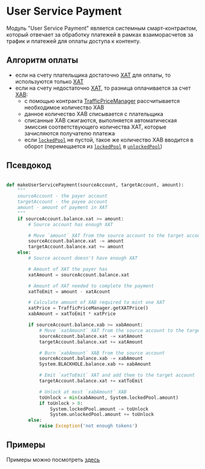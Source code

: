 # User Service Payment

Модуль "User Service Payment" является системным смарт-контрактом, который отвечает за
обработку платежей в рамках взаиморасчетов за трафик и платежей для оплаты доступа к контенту.

## Алгоритм оплаты

- если на счету плательщика достаточно [XAT][1] для оплаты, то используются только [XAT][1]
- если на счету недостаточно [XAT][1], то разница оплачивается за счет [XAB][2]:
    - с помощью контракта [TrafficPriceManager][3] рассчитывается необходимое количество XAB
    - данное количество XAB списывается с плательщика
    - списанные XAB сжигаются, выполняется автоматическая эмиссия соответствующего количества XAT, которые зачисляются получателю платежа
    - если [`lockedPool`][5] не пустой, такое же количество XAB вводится в оборот (перемещается из [`lockedPool`][5] в [`unlockedPool`][6])

<!--
- если на счету недостаточно [XAB][2], то разница может оплачиваться за счет [XAS][4]
    - с помощью модуля обмена токенов рассчитывается необходимое количество [XAS][4]
    - данное количество [XAS][4] списывается с плательщика и зачисляется получателю
-->


## Псевдокод

```python

def makeUserServicePayment(sourceAccount, targetAccount, amount):
    """
    sourceAccount - the payer account
    targetAccount - the payee account
    amount - amount of payment in XAT
    """
    if sourceAccount.balance.xat >= amount:
        # Source account has enough XAT

        # Move `amount` XAT from the source account to the target account
        sourceAccount.balance.xat -= amount
        targetAccount.balance.xat += amount
    else:
        # Source account doesn't have enough XAT

        # Amount of XAT the payer has
        xatAmount = sourceAccount.balance.xat

        # Amount of XAT needed to complete the payment
        xatToEmit = amount - xatAcount

        # Calculate amount of XAB required to mint one XAT
        xatPrice = TrafficPriceManager.getXATPrice()
        xabAmount = xatToEmit * xatPrice

        if sourceAccount.balance.xab >= xabAmount:
            # Move `xatAmount` XAT from the source account to the target account
            sourceAccount.balance.xat -= xatAmount
            targetAccount.balance.xat += xatAmount

            # Burn `xabAmount` XAB from the source account
            sourceAccount.balance.xab -= xabAmount
            System.BLACKHOLE.balance.xab += xabAmount

            # Emit `xatToEmit` XAT and add them to the target account
            targetAccount.balance.xat += xatToEmit

            # Unlock at most `xabAmount` XAB
            toUnlock = min(xabAmount, System.lockedPool.amount)
            if toUnlock > 0:
                System.lockedPool.amount -= toUnlock
                System.unlockedPool.amount += toUnlock
        else:
            raise Exception('not enough tokens')

```

## Примеры

Примеры можно посмотреть [здесь][7]


[1]: ../system-tokens/ace-time.md
[2]: ../system-tokens/ace-byte.md
[3]: ../list-of-operations/traffic-price-manager.md
[4]: ../system-tokens/ace-asset.md
[5]: ../glossary/system-pools.md#lockedpool
[6]: ../glossary/system-pools.md#unlockedpool
[7]: ../system-tokens/examples.md
